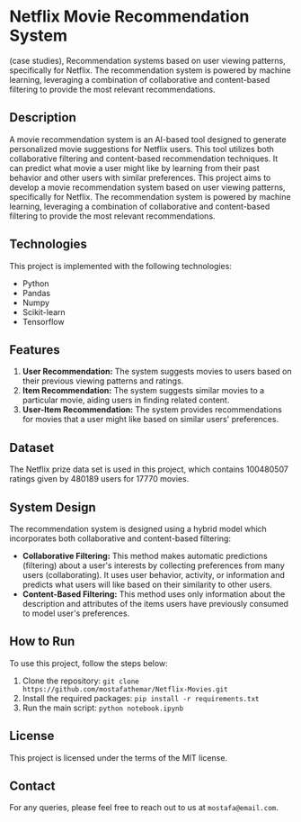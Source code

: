 # Netflix Movie Recommendation System
(case studies), Recommendation systems based on user viewing patterns, specifically for Netflix. The recommendation system is powered by machine learning, leveraging a combination of collaborative and content-based filtering to provide the most relevant recommendations.

## Description

A movie recommendation system is an AI-based tool designed to generate personalized movie suggestions for Netflix users. This tool utilizes both collaborative filtering and content-based recommendation techniques. It can predict what movie a user might like by learning from their past behavior and other users with similar preferences.
This project aims to develop a movie recommendation system based on user viewing patterns, specifically for Netflix. The recommendation system is powered by machine learning, leveraging a combination of collaborative and content-based filtering to provide the most relevant recommendations.

## Technologies

This project is implemented with the following technologies:

- Python
- Pandas
- Numpy
- Scikit-learn
- Tensorflow

## Features

1. **User Recommendation:** The system suggests movies to users based on their previous viewing patterns and ratings.
2. **Item Recommendation:** The system suggests similar movies to a particular movie, aiding users in finding related content.
3. **User-Item Recommendation:** The system provides recommendations for movies that a user might like based on similar users' preferences.

## Dataset

The Netflix prize data set is used in this project, which contains 100480507 ratings given by 480189 users for 17770 movies.


## System Design

The recommendation system is designed using a hybrid model which incorporates both collaborative and content-based filtering:

- **Collaborative Filtering:** This method makes automatic predictions (filtering) about a user's interests by collecting preferences from many users (collaborating). It uses user behavior, activity, or information and predicts what users will like based on their similarity to other users.
- **Content-Based Filtering:** This method uses only information about the description and attributes of the items users have previously consumed to model user's preferences. 

## How to Run

To use this project, follow the steps below:

1. Clone the repository: `git clone https://github.com/mostafathemar/Netflix-Movies.git`
2. Install the required packages: `pip install -r requirements.txt`
3. Run the main script: `python notebook.ipynb`


## License

This project is licensed under the terms of the MIT license.

## Contact

For any queries, please feel free to reach out to us at `mostafa@email.com`.
